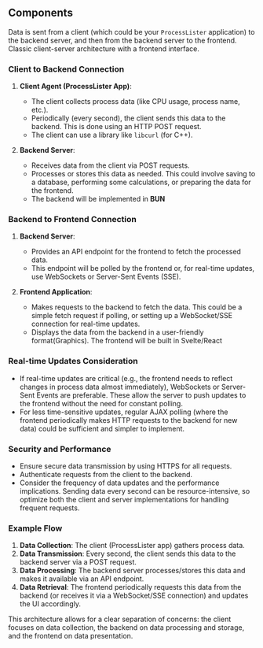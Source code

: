 ## Components
Data is sent from a client (which could be your `ProcessLister` application) to the backend server, and then from the backend server to the frontend.
Classic client-server architecture with a frontend interface.

### Client to Backend Connection

1. **Client Agent (ProcessLister App)**:
   - The client collects process data (like CPU usage, process name, etc.).
   - Periodically (every second), the client sends this data to the backend. This is  done using an HTTP POST request.
   - The client can use a library like `libcurl` (for C++).

2. **Backend Server**:
   - Receives data from the client via POST requests.
   - Processes or stores this data as needed. This could involve saving to a database, performing some calculations, or preparing the data for the frontend.
   - The backend will be implemented in **BUN**

### Backend to Frontend Connection

1. **Backend Server**:
   - Provides an API endpoint for the frontend to fetch the processed data.
   - This endpoint will be polled by the frontend or, for real-time updates, use WebSockets or Server-Sent Events (SSE).

2. **Frontend Application**:
   - Makes requests to the backend to fetch the data. This could be a simple fetch request if polling, or setting up a WebSocket/SSE connection for real-time updates.
   - Displays the data from the backend in a user-friendly format(Graphics). The frontend will be built in Svelte/React

### Real-time Updates Consideration

- If real-time updates are critical (e.g., the frontend needs to reflect changes in process data almost immediately), WebSockets or Server-Sent Events are preferable. These allow the server to push updates to the frontend without the need for constant polling.
- For less time-sensitive updates, regular AJAX polling (where the frontend periodically makes HTTP requests to the backend for new data) could be sufficient and simpler to implement.

### Security and Performance

- Ensure secure data transmission by using HTTPS for all requests.
- Authenticate requests from the client to the backend.
- Consider the frequency of data updates and the performance implications. Sending data every second can be resource-intensive, so optimize both the client and server implementations for handling frequent requests.

### Example Flow

1. **Data Collection**: The client (ProcessLister app) gathers process data.
2. **Data Transmission**: Every second, the client sends this data to the backend server via a POST request.
3. **Data Processing**: The backend server processes/stores this data and makes it available via an API endpoint.
4. **Data Retrieval**: The frontend periodically requests this data from the backend (or receives it via a WebSocket/SSE connection) and updates the UI accordingly.

This architecture allows for a clear separation of concerns: the client focuses on data collection, the backend on data processing and storage, and the frontend on data presentation.